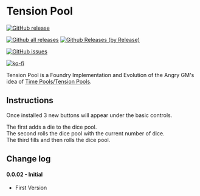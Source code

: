 # Tension Pool

[![GitHub release](https://img.shields.io/github/release/sdoehren/tension-pool.svg)](https://GitHub.com/sdoehren/always-centred/releases/)


[![Github all releases](https://img.shields.io/github/downloads/sdoehren/tension-pool/total.svg)](https://GitHub.com/sdoehren/tension-pool/releases/)
[![Github Releases (by Release)](https://img.shields.io/github/downloads/sdoehren/tension-pool/v0.0.01/total.svg)](https://GitHub.com/sdoehren/tension-pool/releases/)


[![GitHub issues](https://img.shields.io/github/issues/sdoehren/tension-pool.svg)](https://GitHub.com/sdoehren/tension-pool/issues/)
 

[![ko-fi](https://www.ko-fi.com/img/githubbutton_sm.svg)](https://ko-fi.com/sdoehren)

Tension Pool is a Foundry Implementation and Evolution of the Angry GM's idea of [Time Pools/Tension Pools](https://theangrygm.com/making-things-complicated/).


## Instructions

Once installed 3 new buttons will appear under the basic controls.  

The first adds a die to the dice pool.  
The second rolls the dice pool with the current number of dice.  
The third fills and then rolls the dice pool.

## Change log

#### 0.0.02 - Initial

- First Version
